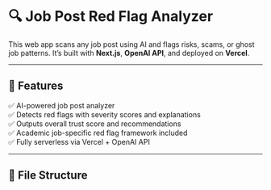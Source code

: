 # 🔍 Job Post Red Flag Analyzer

This web app scans any job post using AI and flags risks, scams, or ghost job patterns. It’s built with **Next.js**, **OpenAI API**, and deployed on **Vercel**.

---

## 🚀 Features

✅ AI-powered job post analyzer  
✅ Detects red flags with severity scores and explanations  
✅ Outputs overall trust score and recommendations  
✅ Academic job-specific red flag framework included  
✅ Fully serverless via Vercel + OpenAI API  

---

## 📂 File Structure

